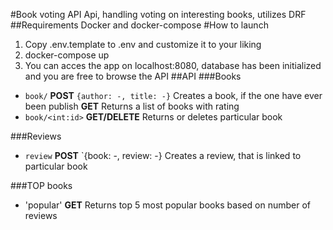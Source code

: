 #Book voting API
Api, handling voting on interesting books, utilizes DRF
##Requirements
Docker and docker-compose
#How to launch
1. Copy .env.template to .env and customize it to your liking
2. docker-compose up
3. You can acces the app on localhost:8080, database has been initialized and you are free to browse the API
##API
###Books
- `book/` **POST** `{author: -, title: -}` Creates a book, if the one have ever been publish  **GET** Returns a list of books with rating
- `book/<int:id>` **GET/DELETE** Returns or deletes particular book

###Reviews
- `review` **POST** `{book: -, review: -} Creates a review, that is linked to particular book

###TOP books
- 'popular' **GET** Returns top 5 most popular books based on number of reviews
